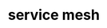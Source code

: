 ---
title: "service mesh"

css: "scss/service-mesh.scss"

section1:
  title: KubeSphere Service Mesh provides a simpler distribution of Istio with consolidated UX
  content: If you’re running and scaling microservices on Kubernetes, it’s time to adopt the istio-based service mesh for your distributed system. We design a unified UI to integrate and manage tools including Istio, Envoy, Jaeger.
  image: /images/service-mesh/banner.jpg

section2:
  title: What Makes KubeSphere Service Mesh Special
  list:
    - title: Traffic Management
      image: /images/service-mesh/traffic-management.png
      summary:
      contentList:
        - content: <span>Canary release,</span> provides canary rollouts, and staged rollouts with percentage-based traffic splits.
        - content: <span>Blue-green deployment</span> allows the new version of the application to be deployed in the green environment and tested for functionality and performance.
        - content: <span>Traffic mirroring</span> enables teams to bring changes to production with as little risk as possible.
        - content: <span>Circuit breakers</span> allows users to set limits for calls to individual hosts within a service
    
    - title: Visualization
      image: /images/service-mesh/visualization.png
      summary: observability is extremely useful in understanding cloud-native microservice interconnections. KubeSphere has the ability to visualize the connections between microservices and the topology of how they interconnect.
      contentList:
    
    - title: Distributed Tracing
      image: /images/service-mesh/distributed-tracing.png
      summary: Based on Jaeger, KubeSphere enables users to track how each service interacts with other services. It brings a deeper understanding about request latency, bottlenecks, serialization and parallelism via visualization.
      contentList:

section3:
  title: See KubeSphere Service Mesh In Action
  image: /images/service-mesh/15.jpg
  content: Want to get started in action by following with the hands-on lab?
  btnContent: Start Hands-on Lab
  link:
  bgLeft: /images/service-mesh/3-2.svg
  bgRight: /images/service-mesh/3.svg
---